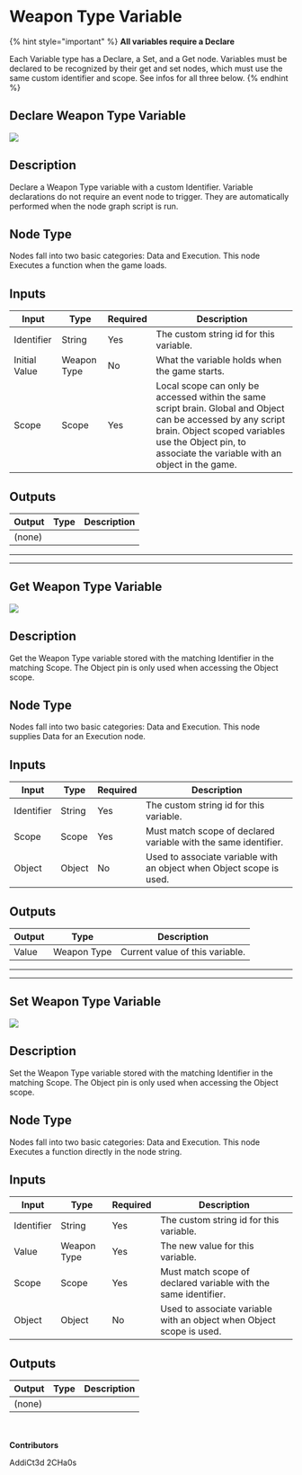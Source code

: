 # Weapon Type Variable

{% hint style="important" %}
**All variables require a Declare**

Each Variable type has a Declare, a Set, and a Get node. Variables must be declared to be recognized by their get and set nodes, which must use the same custom identifier and scope. See infos for all three below.
{% endhint %}

## Declare Weapon Type Variable

![](../../../.gitbook/assets/declare-weapon-type-variable.JPG)

## Description

Declare a Weapon Type variable with a custom Identifier. Variable declarations do not require an event node to trigger. They are automatically performed when the node graph script is run.

## Node Type

Nodes fall into two basic categories: Data and Execution. This node Executes a function when the game loads.

## Inputs

| Input         | Type        | Required | Description                                                                                                                                                                                                             |
| ------------- | ----------- | -------- | ----------------------------------------------------------------------------------------------------------------------------------------------------------------------------------------------------------------------- |
| Identifier    | String      | Yes      | The custom string id for this variable.                                                                                                                                                                                 |
| Initial Value | Weapon Type | No       | What the variable holds when the game starts.                                                                                                                                                                           |
| Scope         | Scope       | Yes      | Local scope can only be accessed within the same script brain. Global and Object can be accessed by any script brain. Object scoped variables use the Object pin, to associate the variable with an object in the game. |

## Outputs

| Output | Type | Description |
| ------ | ---- | ----------- |
| (none) |      |             |

***

***


## Get Weapon Type Variable

![](../../../.gitbook/assets/get-weapon-type-variable.JPG)

## Description

Get the Weapon Type variable stored with the matching Identifier in the matching Scope. The Object pin is only used when accessing the Object scope.

## Node Type

Nodes fall into two basic categories: Data and Execution. This node supplies Data for an Execution node.

## Inputs

| Input      | Type   | Required | Description                                                          |
| ---------- | ------ | -------- | -------------------------------------------------------------------- |
| Identifier | String | Yes      | The custom string id for this variable.                              |
| Scope      | Scope  | Yes      | Must match scope of declared variable with the same identifier.      |
| Object     | Object | No       | Used to associate variable with an object when Object scope is used. |

## Outputs

| Output | Type        | Description                     |
| ------ | ----------- | ------------------------------- |
| Value  | Weapon Type | Current value of this variable. |

***

***


## Set Weapon Type Variable

![](../../../.gitbook/assets/set-weapon-type-variable.JPG)

## Description

Set the Weapon Type variable stored with the matching Identifier in the matching Scope. The Object pin is only used when accessing the Object scope.

## Node Type

Nodes fall into two basic categories: Data and Execution. This node Executes a function directly in the node string.

## Inputs

| Input      | Type        | Required | Description                                                          |
| ---------- | ----------- | -------- | -------------------------------------------------------------------- |
| Identifier | String      | Yes      | The custom string id for this variable.                              |
| Value      | Weapon Type | Yes      | The new value for this variable.                                     |
| Scope      | Scope       | Yes      | Must match scope of declared variable with the same identifier.      |
| Object     | Object      | No       | Used to associate variable with an object when Object scope is used. |

## Outputs

| Output | Type | Description |
| ------ | ---- | ----------- |
| (none) |      |             |

\
\
**Contributors**

AddiCt3d 2CHa0s
